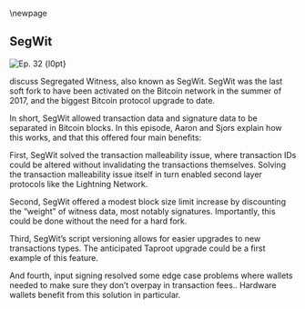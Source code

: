\newpage
## SegWit


![Ep. 32 {l0pt}](qr/32.png)

discuss Segregated Witness, also known as SegWit. SegWit was the last soft fork to have been activated on the Bitcoin network in the summer of 2017, and the biggest Bitcoin protocol upgrade to date.

In short, SegWit allowed transaction data and signature data to be separated in Bitcoin blocks. In this episode, Aaron and Sjors explain how this works, and that this offered four main benefits:

First, SegWit solved the transaction malleability issue, where transaction IDs could be altered without invalidating the transactions themselves. Solving the transaction malleability issue itself in turn enabled second layer protocols like the Lightning Network.

Second, SegWit offered a modest block size limit increase by discounting the “weight” of witness data, most notably signatures. Importantly, this could be done without the need for a hard fork.

Third, SegWit’s script versioning allows for easier upgrades to new transactions types. The anticipated Taproot upgrade could be a first example of this feature.

And fourth, input signing resolved some edge case problems where wallets needed to make sure they don’t overpay in transaction fees.. Hardware wallets benefit from this solution in particular.

<!--

Transcript (computer generated):

Aaron:
Segwit that's right. Segregates. It's a witness, which was the previous software work. Well, was the last of work where we're working towards the taproot software. Now

Sjors:
That's the last software we know of. Exactly.

Aaron:
Yes, I guess. So it activated in 2017, it was developed in, it started being developed in 2015.

Sjors:
I think it was late 2015. Yeah. But the final idea came about to turn it into a software.

Aaron:
Probably. Would you say it's probably the biggest protocol upgrade Bitcoin has seen so far? Right?

Sjors:
Well, it's the biggest protocol upgrade we've seen since the days of completely reckless deployments of upgrades.

Aaron:
Right. Wouldn't you say it's almost the biggest change, for example.

Sjors:
Yeah, I think so. It's, it's bigger change then PTO is H but I don't know what was done in the very earliest Satoshi days, you know, when, when hundreds of op codes were turned off and all that stuff.

Aaron:
So where do we start? Do we start?

Sjors:
We could start with what the problem was.

Aaron:
Okay. What was the problem? Why do I need segue?

Sjors:
Yeah. Why do witnesses need to be segregated? Exactly. So the problem was transaction malleability, and just actually malleability means that if you, if I'm sending you some coins and you're sending them to a Lubin, who's not here, then that transaction that you're sending refers to the transaction that I just sent and the problem there, and that that's fine normally. But the problem is that somebody could take our transaction and manipulate it and I could take my transaction and manipulate it. And then your transaction would no longer refer to my transaction, but we've referred

Aaron:
To avoid. Yeah. And to be more specific, I think what the part of the turn section that's being manipulated is actually the signature. So every transaction is signs with a cryptographic signature and the signature. I don't understand the details, but I know that the signature can be tweaked somehow in a way that it looks different, but it's still valid.

Sjors:
And there were lots of ways to, to do that. So one of the ways that was fixed without segwayed is that you could I think just multiply the signature with minus one or something of just put an, a minus in front of it and it would still be valid. And so anybody could just put that mine is in front of it. So you, you would broadcast the transaction and it would go from one note to the other. Somebody else could see that transaction and they could say, well, I'm just going to flip this bit and send it onwards. And then we'll see which one wins. And this is just for simple signatures, but I think there were other, if you have more complicated scripts, there are also ways that somebody can mess with that script.

Aaron:
Yeah. So someone can mess with it in flight. Basically you send the transaction to the network and then it's forwarded from peer to peer. And until it reaches minor and it's included in a block, but every pair on the network, but can basically take the transaction, tweak it a little bit and forwarded or minor can do that. Yeah.

Sjors:
I guess even the person making it can do it. Sure. Yeah. Or the minor can do it. So you may ask yourself, why is this a problem? Right. Because I sent you some coins and you sent them to Ruben, okay. I ruined your transaction. So you just send it again. So that's, that's not a big deal.

Aaron:
It really ruined the transaction. You just tweaked it a bit, but it's still valid.

Sjors:
I ruined your transaction. So, so I send coins to you and using coins to Reuben, but that last transaction, no longer points to an existing transaction because if somebody mess with my transaction,

Aaron:
Yeah. It's the second transaction that's getting in trouble.

Sjors:
Yeah. And this is not a problem in the scenario we just described. Right. Cause you can just make a new one, except what about if you're not you, but what if I sent a transaction to a super secure volt in the Arctic, like thousands of meters underground. And then I went to the Arctic and I created a redeemed transaction back to my hot wallet, but I didn't broadcast it. I just, I just signed it. Why

Aaron:
Are you making such a complicated example with volts? And Arctics,

Sjors:
Isn't that complicated? I just, you know, I went to my vault. I created that transaction out of my vault. And then I basically buried the volt in like, like a hundred meters of rock. So it's very difficult for me to go back to the vault and make a new transaction. And then I brought gas, my original transaction and send some money to the vault and so many messes with it. Now I have to go back to Antarctica and does this COVID and it's very complicated. So that's, that's a terribly difficult example. Another example would be lightening.

Aaron:
Yeah. That's the more obvious one.

Sjors:
Yeah. So it would lightening what happens and we've, we've explained lightning in earlier episodes, but the idea is you sent money to people, send money to a shared address. And then the only way to get money out of that address is with transactions that you've both signed before you sent money into that address. So you don't want somebody messing with the transaction that goes into the address because then you can't spend from it anymore. Or you can, but you'd both have to sign it again. And so one party could kind of cheat the other party out of the coins.

Aaron:
Yeah. The point with lightening is that you're building unconfirmed transactions on each other. So if then if one of the underlying transactions is tweaked, then the transactions that follow up on that one aren't valid anymore. Yeah.

Sjors:
And people spent lots of time trying to find ways around that problem, you know, because people were thinking about lightening like solutions for quite a while, and it was just really hard to solve.

Aaron:
Yeah. So to be clear that the concrete attack in this, in this lightening example is that one of the parties would tweak the transaction. They shared between them send this tweaks transaction to the network. And then I guess the other party probably wouldn't even recognize that transaction. Or even if he did, he couldn't use his own transaction to get his funds back. Am I saying,

Sjors:
Yeah, all the transactions that get your funds back are no longer valid. So this could be a problem you know, in all the cheating scenarios. Yeah, exactly.

Aaron:
So there's also

Sjors:
Another well-known example, which was the Mt. Gox case. And that was, you know, a mistake on the part of Mt. Gox as well. If we assume that the story we've been told about how the heck happened is really true, but the story was he heck or you mean one of the many hacks,

Aaron:
The big one, but they claimed that the big one was due to transaction malleability. And the story was that they were basically doing their internal accounting based on transaction IDs. So a customer would withdraw funds, use malleability to change the withdrawal transaction a little bit, still get the money because it was our section is still valid, but then claim guys, I made a withdrawal, but I never received the money on Gox would take the transaction ID. Look, if it was in the blockchain so that there is no transaction ID like that in the blockchain, our customer must be right. And then we send the coins.

Sjors:
Any other things you have to do wrong for that, for that particular thing to happen. But, but anyway, let's, let's blame it on malleability.

Aaron:
I'm just giving an example of something that could go wrong because of measurability. If yeah. In this case you make other mistakes as well. So that was malleability. Yeah. So that's all we want to solve. Right.

Sjors:
I have been, you know, partial solutions to this already because it's a much bigger problem than just a signature, I think. But in either way, it turns out that it's seems like a whack-a-mole game. It's just really hard to solve. And the fundamental problem there seems to be that because you're, you're, you're pointing to something that includes the signature. It just gets too complicated. One thing segway does, is it no longer refers to the signature because it, it refers to, well, the, the signature is put somewhere else in a transaction in some sort of extra data, right?

Aaron:
To make this very clear in case some of our listeners aren't keeping up the thing is a transaction cost sense of all of the transaction data, plus the signature formally or usually, or still the case. And sometimes actions, the transaction data and the signature is hashed together. This case gives you a string of numbers and that's the transaction ID because the second chair can be tweaked. That means the hash meaning that transaction ID can also be tweaked. And you end up with basically the same transaction with a different transaction ID. And that causes all the problems we just discussed. So that's the problem we needed to solve. Somehow we need to make sure that a transaction would always result in the same transaction ID.

Sjors:
Yeah. So the solution there is to put the hash DEP sorry, put the signature in a separate place inside the transaction that as far as old notes are concerned, doesn't even exist. And you still refer back to other transactions by the original data. So the original basically be original part of the transaction that still creates the hash and the signature is this new data. And you do not use it to create a hash.

Aaron:
So the signature ID can't be tweaked any more because the signature isn't in there anymore.

Sjors:
Right. So you can still tweak a signature if you want it to. Although there's some limitations on that too, but if you tweak the signature, that's not part of the hash and, and this is nice, right? So that's one thing it does SegWit. And the other thing it does, is it just because this data goes into a place that old nodes don't care about? Well, suddenly you can bypass the one megabyte block size limit without a hard fork because old nodes will see a block with exactly one megabyte in it, but new notes we'll see more megabytes.

Aaron:
Yeah. Blox has a one megabyte limit. And that was, that used to be transaction data, plus all the signatures plus a little bit of metadata. And now it's basically mostly the signature data and not the signatures. And that's where the block size increase comes from. The signatures is sort of the increase.

Sjors:
Yep, exactly. And that's theoretically up to four megabyte, but in practice, it's more like two and a half, I guess, the total size that you get for blocks.

Aaron:
Yeah. Why is that there was some new calculation for how data is counted when it comes to the signature. Well,

Sjors:
Yeah, so I think what happens is you take the old data and you multiply it by three or something, and then you take the new data and you add it up. So the signature is kind of discounted in a way, and that's, that's kind of an arbitrary number, but at least it creates an incentive to use SegWit.

Aaron:
Right. And that's also why it's a bit more flexible now that the block size limit, if there are many transactions with many signatures, for example, multi-six resections, then the size of the blocks could be a little bit bigger because of how it's all calculated

Sjors:
With the usual old fashion transactions. There is not much going on in terms of signatures. You know, there just aren't that many signatures, but you could conceive of much more complicated transactions that have much longer signatures, like in a multisig situation. And those are nicely discounted in segue. Yeah.

Aaron:
Right. So how is it possible that with could be deployed as a soft fork?

Sjors:
Okay. Yeah. So this

Aaron:
Which means backwards compatible operate. So old notes still recognize the Secora chain as long as it has majority hash power, at least.

Sjors:
Yeah. And they do this because this new data that we've added is not like it's not communicated to all notes. So every transaction has a little piece of witness. That's not communicated to all nodes. And every block has a part that is, the witness does not communicate it to old notes. So, so basically new notes, first of

Aaron:
All, where is this part?

Sjors:
I think it's at the end of the block,

Aaron:
It's in the Coinbase transaction, right? It's

Sjors:
So it's, I think it's appended at the end of the block, but it's also referred to in the Coinbase transaction, because what you do want to do is you want to make sure that, you know, the block hash just refers to the things that are in the block, but it only refers to the things that are in a block as far as legacy notes are concerned. So, but you don't want to tell the legacy notes about the SegWit stuff. So what happens is there is a opportune statement in the Coinbase do a hash of all the witness stuff.

Aaron:
Yeah. The Coinbase in case listeners don't know this isn't just a company. It's also the transaction that pays the miner is rewards. So basically the first transaction in any block. Yeah.

Sjors:
And the transaction can just spend the money, however it wants, but it has to contain at least one output with opportunity. And that opportunity must refer to the witness blocks. So all nodes just see an opportunity statement and they don't care.

Aaron:
And return is a little bit of text.

Sjors:
Yeah. Opportunity basically means, okay, you're done verifying, ignore this, but it can be followed by text, which is then ignored except by new nodes, which will actually check this. Right? So this allows the notes to communicate blocks and transactions to new nodes and to old nodes. And they all agree on what's there. And the other thing, the other reason why this can be an up soft work and that's more important for the new nodes is, well, you're spending, where are you sending the coins to when you're using segwayed? So you're using a special address type now, and this address type or like on the blockchain, what you have is a script pup key. That is what an output says. So an output of a transaction tells you how to spend the new transaction. It puts a constraint on it. And so this script up key with SegWit starts with a zero or at least does now, but with taproot, it'll start with a one.

Sjors:
And then it's followed by the hash of a public key or the hash of a script and new nodes know what to do with this. They see this version zero, they know, okay, this is what, the way we know it. And they see a public key hash and they know, okay, whoever wants to spent this needs to actually provide the public key and a signature, but all nodes, what they see is okay, there is this condition, which is put zero on the stack and put this random garbage on the stack that I don't know what it is. And the end result is there's something on my stack and it's not zero and I did not fail. And so, okay, whatever, this is fine. You can spend this. So old notes think that anybody can spend that coin, but new nodes know exactly who can spend it and who can not spend it.

Aaron:
Yeah. It's actually called anyone can spend out. Yes. So in a hypothetical situation where there would only be all's nodes on the network, then it would also literally mean that the coins in these addresses could be spent by anyone.

Sjors:
Yeah. This is why the activation of taproot roads. Of course, you know, always exciting because yes, the main are signaled, but okay. What happens?

Aaron:
Yeah. We discussed that in the last episode, I think, or the one before that,

Sjors:
Well, in general, we've talked about, you know, what can go wrong with a software activation and this, this will be one of it. And so, well, it didn't go wrong. So that's good.

Aaron:
Yeah. So the reason that they didn't go wrong is because if there's a mix of all the new notes on the network, but most miners have forced the new rules that most miners will ensure that these coins in the, anyone can spend outputs from this perspective or notes, won't actually get spent, they'll consider blocks that spend these coins and valid. And as long as they're in the majority, they'll also create the longest chain. So now new nodes are happy because all the new rules are being followed and old nodes are happy because no rules are being broken from their perspective and they just follow the lungs. Jane. So everyone's still in consensus. Yeah.

Sjors:
And this rule, I just told you about this script, Bucky, that puts things on the stack. And as long as it's not zero, everybody's happy. It's kind of a hack. It's kind of just leveraging some ugly aspect of, of, you know, ancient ways to Bitcoin scripts work. But with SegWit, the first thing will be the number zero or the number one, et cetera. And this actually introduces a cleaner variant of the same principle, which is that as far as a SegWit note is concerned. If, if it starts with number zero is gonna enforce the rules. If it starts with the number one or higher, it'll consider it a, it doesn't matter. Anybody can spend this. And if we get taproot, then the new nodes will see version zero, though, they'll enforce the rules, still see version one, don't enforce the rules. But if they see version two or higher, they will just consider it valid. And that means that moving forward, you know, it's much easier to introduce soft forks like taproot without having to find another hack in the old scripting system that to exploit, right?

Aaron:
So segue, it was a little bit of a hack, but it was in that sense, a one-time hack because now we can use versioning. And every time we want to introduce a new rule for spending coins, it's going to be pretty clean and easy moving.

Sjors:
Yeah, exactly. And within taproot, I guess there's a little out of scope for this one, but within taboo, we have these multiple branches that can have their own condition and those scripts also have a versioning mechanism. So there's even more versioning that can be done. Right.

Aaron:
One more question. Sure. We mentioned that the signatures they're included in the end of the block, you mentioned, I think those are pended, but there's a reference in, in the Coinbase. So how are all these transactions included in one little transaction, what's called a Merkle tree miracle tree. And this sounds exciting. We talked about miracle

Sjors:
Trees in an earlier episode. I

Aaron:
Think we did

Sjors:
At length. We tried to explain him and it was possibly quite terrible, but we've done it and we're not going to do it again, but basically it's essentially just taking a hash, but the Merkle tree is a little bit more elegant than a hash because it allows you to like point to specific elements inside the tree where, you know, a hash will just say yes or no for everything that's in, it could be a whole megabyte is correct or not, but with a Merkle tree, you can say, okay, I can actually prove that this specific transaction exists inside that tree at that position without having to like reveal everything else in it. And that's kind of cool.

Aaron:
Yeah. And I think it's essentially sort of a mirror of the actual transactions right. Which are also included in the miracle tree in the block.

Sjors:
It's the same, it's the same idea. So it's not, it's not rocket science. So we have

Aaron:
One miracle tree, four transactions, the regular transaction data, and then sort of a mirroring Merkle tree for all the references to the signatures in the coordinates block. Right?

Sjors:
Yeah, exactly. And I think, you know, the, the general you could generalize that to something called extension blocks where you could add something else to transactions in the future and just refer to that in a Coinbase output. And so you could increase block size through software works to a degree, but you can't really go super far with that. Because as far as the old old nodes is concerned, there still has to be a valid transaction out there. And a valid transaction probably has to have at least an input, you know, and at least an output, even if the output says, do whatever you want with this, can't make it smaller than that. And there is still a one megabyte limit. As far as these nodes are concerned, you can't use extension blocks just to add data to transactions. You can add it to, you can use it to add data to transactions, but you can't use it to create an infinite number of transactions because those transactions have a minimum size, probably about 60 bytes.

Aaron:
We're going off the rails. That's fine.

Sjors:
All right. Bring us back to the reels. I think there were some other benefits of SegWit that we wanted to mention.

Aaron:
So we mentioned transaction meld mobility is solved, which was necessary for something like the lightning network so that, you know, that's why we have lighting network now because we had SegWit. The other benefits we mentioned is a block size limit increase.

Sjors:
Yeah. And I guess we had four years almost of low fees now they're high again. Yeah.

Aaron:
They're, they're stacking up now. Then we had the first meeting, so easier to make new upgrades where there were more benefits than that.

Sjors:
Yeah. There is, there is committing to the inputs. So this is fun for hardware wallets. If you're a hardware wallet and you want to sign something, we talked about that in one of the very first episodes where we explained that if you're a hardware wallet and you want to sign the transaction, you want to look at the output amounts. You can do that, but you want to make sure that the input amounts actually sort of add up to the same as the output amounts. So that money isn't just disappearing into fees. But the only way to do that is to actually have the input transactions and look at their output amounts. And so that meant that in the old days, you would have to send all the input transactions to the hardware wallet as well. And they would have to process them. And it's kind of a lot of work or it could be a lot of work if they're big transactions. Yeah.

Aaron:
So to be clear, this is always the case for any wallet. You always, you know, you, you have inputs, that's the coins you own. And then you have to outputs, that's the coins you're sending, including a change output to yourself usually. And then the difference between them, that's the fee and that's for the minor to keep. Yeah. So

Sjors:
It's not actually mentioned in the transaction. Yeah,

Aaron:
Exactly. There's no, there's no fee amount or anything like that in transaction. You just have to calculate it yourself. That's fine for a regular wallet because the regular wallet just knows how much all of the inputs are worth. And, you know, the outputs are obvious there in the transaction. And then the different, you know, it's easy to calculate Bart, a hardware wallet is basically just signing from private keys and it doesn't necessarily know how much all the inputs are worth. So now it's, am I saying this right? Yeah. It's sending money away, but it's actually not sure how much money it's sending and therefore a hardware wallet has the risk that it's sending 10 million coins as a fee without realizing that

Sjors:
Yeah, the main problem there is the fee could be arbitrary. And so if somebody colludes to the miner or just wants to take your coins hostage in some weird way, that's not good. So what SegWit does, is it commits to those inputs? So normally a transaction, you know, in the old days, the transaction would, the input would just be the ID of the transaction that we just talked about with all the malleability stuff and yeah, the, the index basically. So section has multiple outputs. So you'd say this has spending output zero of this and this transaction. And with SegWit, what's basically added to that is the amount, or actually not just the amount, the, I think, the entire transaction. So take the transaction and hash it. And that's what you're committing to now. And that, that includes the output amounts of that transaction. So now when you're signing it, you can check, it could still be entirely fake by the way. Do you know you could craft a fake transaction with fake inputs and any output amount you want, but then if the hardware wallet signs it and you put it on the blockchain, well, it's not going to be valid. So that's kind of a useless cheat.

Aaron:
Yeah. We talked about that in episode two, maybe.

Sjors:
No, I think in the first episode, episode one, yeah. With the actual tornado.

Aaron:
Right. Okay. So now we have four benefits of segway. It's one of them is Malibu LT, which was sort of the main one. I think that was the reason it was included. It was included in the elements side chain of luxury. And I think before even made it to Bitcoin. And I think that was the reason they had, it was solving measurability. So,

Sjors:
I mean, yeah, it enables things like lightning, so that's a pretty big

Aaron:
Exactly. So that's one. And then we have the block size increase, which is two. Then we have to first inning bits, which makes it easier to deploy future upgrades, which is free. And then for you mentioned, is there a hardware, wallet, fee issue is solved.

Sjors:
Yeah. Or at least we thought it was solved. We explained it the first episode that to some gotchas, but yeah, those are, I think the four main benefits. And I think there's some, some minor tweaks as well in there, but it was a pretty big change compared to that taproot is relatively soon.

Aaron:
Yeah. So I spent a lot of time on reddit.com/btc and all I read there is that sequitous the awful thing ever. How come shores, the awful list. Yes. It's horrible. Okay.

Sjors:
Well, sorry to hear that. I don't know. I mean, I've, I've heard more reasonable objections from non RPDC places saying, well, it would have been slightly simpler to do it as a hard fork, but the more I look at it, the less I'm convinced of that.

Aaron:
Yeah. I guess the argument there would be that, that the signature hash reference, the signature or hash tree is included in the Coinbase and there would have been a cleaner place to put it if,

Sjors:
Well, you wouldn't have had to call it anywhere. If you do a hard fork, you can just add the witness data to the blocks and in the main Merkle tree. So you don't need to do anything in the opportunity. Right. But the downside is you need to actually do a hard fork. And just to think through what's involved to do that is that's where all the complexity then goes and all the, the, you know, precedent risk. So I think it's good that, that this was done as a soft fork.

Aaron:
Yeah. I F I think I was, I was saying it in jest, but I think that is probably the only argument that, that, that I've heard, that even makes slight sense that that's also being exposed than English words.

Sjors:
It's been a while since [inaudible] stuff. I think that that's one of the more serious ones, but other than that, I think the main arguments were, you know, it was a block stream conspiracy and sure

Aaron:
That, yeah, of course

Sjors:
You have all that extra complexities or that big and core can get paid more and a whole bunch of,

Aaron:
Okay, are you a conspiracy? Denier? I, you sleep still shores. I make conspiracy. Yeah.

Sjors:
I'm sorry. I will keep sleeping. I think that's

Aaron:
It right? I think so. It's yours. All

Sjors:
Right, then. Thank you for listening to the fan. Weird. I'm sure as NATO, there you go.

-->
